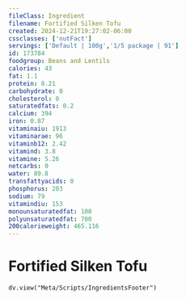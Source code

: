 ```yaml
---
fileClass: Ingredient
filename: Fortified Silken Tofu
created: 2024-12-21T19:27:02-06:00
cssclasses: ['nutFact']
servings: ['Default | 100g','1/5 package | 91']
id: 173784
foodgroup: Beans and Lentils
calories: 43
fat: 1.1
protein: 8.21
carbohydrate: 0
cholesterol: 0
saturatedfats: 0.2
calcium: 394
iron: 0.87
vitaminaiu: 1913
vitaminarae: 96
vitaminb12: 2.42
vitamind: 3.8
vitamine: 5.26
netcarbs: 0
water: 89.8
transfattyacids: 0
phosphorus: 203
sodium: 79
vitamindiu: 153
monounsaturatedfat: 100
polyunsaturatedfat: 700
200calorieweight: 465.116
---
```


# Fortified Silken Tofu

```dataviewjs
dv.view("Meta/Scripts/IngredientsFooter")
```